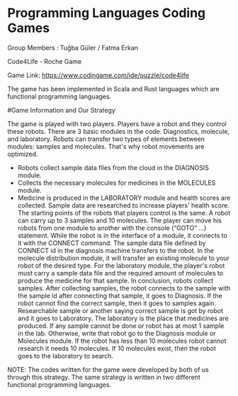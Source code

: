 # Programming Languages Coding Games

Group Members : Tuğba Güler / Fatma Erkan 

Code4Life - Roche Game  

Game Link: 
https://www.codingame.com/ide/puzzle/code4life

The game has been implemented in Scala and Rust languages which are functional programming languages.


#Game Information and Our Strategy

The game is played with two players. Players have a robot and they control these robots. There are 3 basic modules in the code. Diagnostics, molecule, and laboratory.  Robots can transfer two types of elements between modules: samples and molecules. That's why robot movements are optimized. 
- Robots collect sample data files from the cloud in the DIAGNOSIS module.
- Collects the necessary molecules for medicines in the MOLECULES module.
- Medicine is produced in the LABORATORY module and health scores are collected. Sample data are researched to increase players' health score. 
The starting points of the robots that players control is the same. A robot can carry up to 3 samples and 10 molecules.  The player can move his robots from one module to another with the console (“GOTO” …) statement. While the robot is in the interface of a module, it connects to it with the CONNECT command. The sample data file defined by CONNECT id in the diagnosis machine transfers to the robot. In the molecule distribution module, it will transfer an existing molecule to your robot of the desired type. For the laboratory module, the player's robot must carry a sample data file and the required amount of molecules to produce the medicine for that sample.
In conclusion, robots collect samples. After collecting samples, the robot connects to the sample with the sample id after connecting that sample, it goes to Diagnosis. If the robot cannot find the correct sample, then it goes to samples again. Researchable sample or another saying correct sample is got by robot and it goes to Laboratory. The laboratory is the place that medicines are produced. If any sample cannot be done or robot has at most 1 sample in the lab. Otherwise, write that robot go to the Diagnosis module or Molecules module. If the robot has less than 10 molecules robot cannot research it needs 10 molecules. If 10 molecules exist, then the robot goes to the laboratory to search.



NOTE: The codes written for the game were developed by both of us through this strategy. The same strategy is written in two different functional programming languages.
